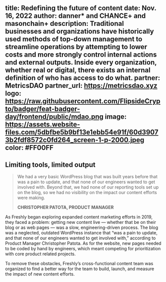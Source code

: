 title: Redefining the future of content
date: Nov. 16, 2022
author: danner* and CHANCE+ and masonchain+
description: Traditional businesses and organizations have historically used methods of top-down management to streamline operations by attempting to lower costs and more strongly control internal actions and external outputs. Inside every organization, whether real or digital, there exists an internal definition of who has access to do what.
partner: MetricsDAO
partner_url: https://metricsdao.xyz
logo: https://raw.githubusercontent.com/FlipsideCrypto/badger/feat-badger-day/frontend/public/mdao.png
image: https://assets.website-files.com/5dbfbe5b9bf13e1ebb54e91f/60d39073b2fdf8572c0fd264_screen-1-p-2000.jpeg
color: #FF00FF
---
## Limiting tools, limited output

> We had a very basic WordPress blog that was built years before that was a pain to update, and that none of our engineers wanted to get involved with. Beyond that, we had none of our reporting tools set up on the blog, so we had no visibility on the impact our content efforts were making.
> 
> **CHRISTOPHER PATOTA, PRODUCT MANAGER**

As Freshly began exploring expanded content marketing efforts in 2019, they faced a problem: getting new content live — whether that be on their blog or as web pages  — was a slow, engineering-driven process. The blog was a neglected, outdated WordPress instance that “was a pain to update, and that none of our engineers wanted to get involved with,” according to Product Manager Christopher Patota. As for the website, new pages needed to be coded by hand by engineers, which meant competing for prioritization with core product related projects.

To remove these obstacles, Freshly’s cross-functional content team was organized to find a better way for the team to build, launch, and measure the impact of new content efforts.